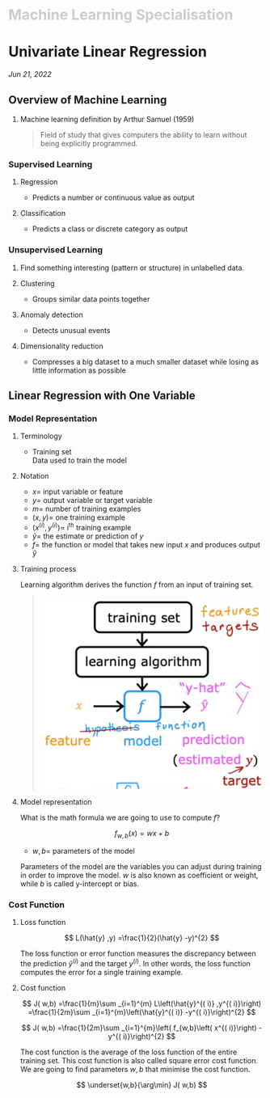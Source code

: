 <h1 style="color: #ccc">Machine Learning Specialisation</h1>

# Univariate Linear Regression

*Jun 21, 2022*

## Overview of Machine Learning

1. Machine learning definition by Arthur Samuel (1959)

    > Field of study that gives computers the ability to learn without being explicitly programmed.

### Supervised Learning

1. Regression

    - Predicts a number or continuous value as output

2. Classification

    - Predicts a class or discrete category as output

### Unsupervised Learning

1. Find something interesting (pattern or structure) in unlabelled data.

2. Clustering

    - Groups similar data points together

3. Anomaly detection

    - Detects unusual events

4. Dimensionality reduction

    - Compresses a big dataset to a much smaller dataset while losing as little information as possible

## Linear Regression with One Variable

### Model Representation

1. Terminology

    - Training set<br>Data used to train the model

2. Notation

    - $x=$ input variable or feature
    - $y=$ output variable or target variable
    - $m=$ number of training examples
    - $(x,y)=$ one training example
    - $\left( x^{( i)} ,y^{( i)}\right)=$ i<sup>th</sup> training example
    - $\hat{y}=$ the estimate or prediction of $y$
    - $f=$ the function or model that takes new input $x$ and produces output $\hat{y}$

3. Training process

    Learning algorithm derives the function $f$ from an input of training set.

    > ![Training Process](_media/mls-1.png)

4. Model representation

    What is the math formula we are going to use to compute $f$?

    $$
    f_{w,b}( x) =wx+b
    $$

    - $w,b=$ parameters of the model

   Parameters of the model are the variables you can adjust during training in order to improve the model. $w$ is also known as coefficient or weight, while $b$ is called y-intercept or bias.

### Cost Function

1. Loss function

    $$
    L(\hat{y} ,y) =\frac{1}{2}(\hat{y} -y)^{2}
    $$

    The loss function or error function measures the discrepancy between the prediction $\hat{y}^{( i)}$ and the target $y^{( i)}$. In other words, the loss function computes the error for a single training example.

2. Cost function

    $$
    J( w,b) =\frac{1}{m}\sum _{i=1}^{m} L\left(\hat{y}^{( i)} ,y^{( i)}\right) =\frac{1}{2m}\sum _{i=1}^{m}\left(\hat{y}^{( i)} -y^{( i)}\right)^{2}
    $$

    $$
    J( w,b) =\frac{1}{2m}\sum _{i=1}^{m}\left( f_{w,b}\left( x^{( i)}\right) -y^{( i)}\right)^{2}
    $$

    The cost function is the average of the loss function of the entire training set. This cost function is also called square error cost function. We are going to find parameters $w,b$ that minimise the cost function.

    $$
    \underset{w,b}{\arg\min} J( w,b)
    $$
